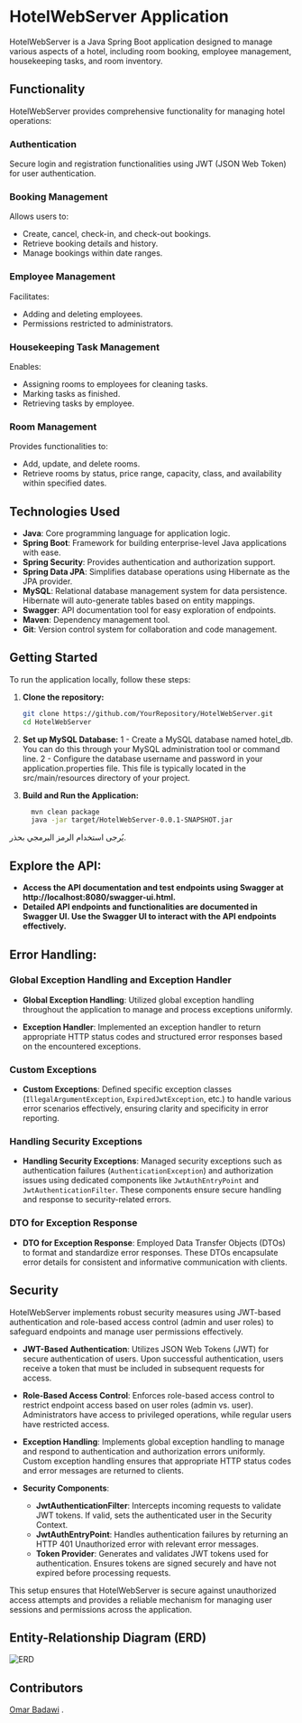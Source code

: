 # HotelWebServer Application

HotelWebServer is a Java Spring Boot application designed to manage various aspects of a hotel, including room booking, employee management, housekeeping tasks, and room inventory.

## Functionality

HotelWebServer provides comprehensive functionality for managing hotel operations:

### Authentication

Secure login and registration functionalities using JWT (JSON Web Token) for user authentication.

### Booking Management

Allows users to:
- Create, cancel, check-in, and check-out bookings.
- Retrieve booking details and history.
- Manage bookings within date ranges.

### Employee Management

Facilitates:
- Adding and deleting employees.
- Permissions restricted to administrators.

### Housekeeping Task Management

Enables:
- Assigning rooms to employees for cleaning tasks.
- Marking tasks as finished.
- Retrieving tasks by employee.

### Room Management

Provides functionalities to:
- Add, update, and delete rooms.
- Retrieve rooms by status, price range, capacity, class, and availability within specified dates.

## Technologies Used

- **Java**: Core programming language for application logic.
- **Spring Boot**: Framework for building enterprise-level Java applications with ease.
- **Spring Security**: Provides authentication and authorization support.
- **Spring Data JPA**: Simplifies database operations using Hibernate as the JPA provider.
- **MySQL**: Relational database management system for data persistence. Hibernate will auto-generate tables based on entity mappings.
- **Swagger**: API documentation tool for easy exploration of endpoints.
- **Maven**: Dependency management tool.
- **Git**: Version control system for collaboration and code management.

## Getting Started

To run the application locally, follow these steps:

1. **Clone the repository:**

   ```bash
   git clone https://github.com/YourRepository/HotelWebServer.git
   cd HotelWebServer


2. **Set up MySQL Database:**
  1 - Create a MySQL database named hotel_db. You can do this through your MySQL administration tool or command line.
  2 - Configure the database username and password in your application.properties file. This file is typically located in the src/main/resources directory of your project.
   
4. **Build and Run the Application:**
    ```bash
      mvn clean package
      java -jar target/HotelWebServer-0.0.1-SNAPSHOT.jar
    ```
يُرجى استخدام الرمز البرمجي بحذر.
## Explore the API:
 - **Access the API documentation and test endpoints using Swagger at http://localhost:8080/swagger-ui.html.**
 - **Detailed API endpoints and functionalities are documented in Swagger UI. Use the Swagger UI to interact with the API endpoints effectively.**

## Error Handling:

### Global Exception Handling and Exception Handler

- **Global Exception Handling**: Utilized global exception handling throughout the application to manage and process exceptions uniformly.
  
- **Exception Handler**: Implemented an exception handler to return appropriate HTTP status codes and structured error responses based on the encountered exceptions.

### Custom Exceptions

- **Custom Exceptions**: Defined specific exception classes (`IllegalArgumentException`, `ExpiredJwtException`, etc.) to handle various error scenarios effectively, ensuring clarity and specificity in error reporting.

### Handling Security Exceptions

- **Handling Security Exceptions**: Managed security exceptions such as authentication failures (`AuthenticationException`) and authorization issues using dedicated components like `JwtAuthEntryPoint` and `JwtAuthenticationFilter`. These components ensure secure handling and response to security-related errors.


### DTO for Exception Response

- **DTO for Exception Response**: Employed Data Transfer Objects (DTOs) to format and standardize error responses. These DTOs encapsulate error details for consistent and informative communication with clients.

## Security

HotelWebServer implements robust security measures using JWT-based authentication and role-based access control (admin and user roles) to safeguard endpoints and manage user permissions effectively.

- **JWT-Based Authentication**: Utilizes JSON Web Tokens (JWT) for secure authentication of users. Upon successful authentication, users receive a token that must be included in subsequent requests for access.

- **Role-Based Access Control**: Enforces role-based access control to restrict endpoint access based on user roles (admin vs. user). Administrators have access to privileged operations, while regular users have restricted access.

- **Exception Handling**: Implements global exception handling to manage and respond to authentication and authorization errors uniformly. Custom exception handling ensures that appropriate HTTP status codes and error messages are returned to clients.

- **Security Components**:
  - **JwtAuthenticationFilter**: Intercepts incoming requests to validate JWT tokens. If valid, sets the authenticated user in the Security Context.
  - **JwtAuthEntryPoint**: Handles authentication failures by returning an HTTP 401 Unauthorized error with relevant error messages.
  - **Token Provider**: Generates and validates JWT tokens used for authentication. Ensures tokens are signed securely and have not expired before processing requests.

This setup ensures that HotelWebServer is secure against unauthorized access attempts and provides a reliable mechanism for managing user sessions and permissions across the application.


## Entity-Relationship Diagram (ERD)

![ERD](https://github.com/itsomar278/HotelManagment/blob/master/erd.png)


## Contributors

[Omar Badawi](https://github.com/itsomar278) .
